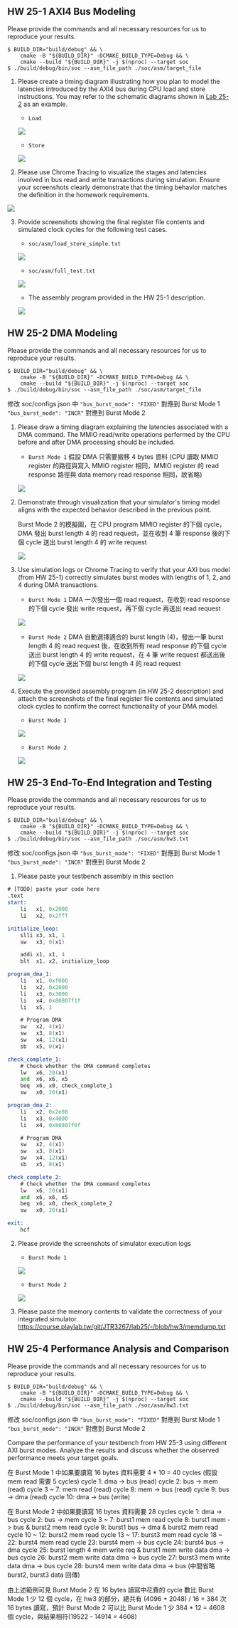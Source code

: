 ## HW 25-1 AXI4 Bus Modeling

Please provide the commands and all necessary resources for us to reproduce your results. 
```shell
$ BUILD_DIR="build/debug" && \
    cmake -B "${BUILD_DIR}" -DCMAKE_BUILD_TYPE=Debug && \
    cmake --build "${BUILD_DIR}" -j $(nproc) --target soc
$ ./build/debug/bin/soc --asm_file_path ./soc/asm/target_file
```

1. Please create a timing diagram illustrating how you plan to model the latencies introduced by the AXI4 bus during CPU load and store instructions. You may refer to the schematic diagrams shown in [Lab 25-2](https://course.playlab.tw/md/g7aTCHr1TvquhvtDhUupFQ#End-to-end-Timeline-of-the-Demo-Example) as an example. 
    
    - `Load`
    
    ![](https://course.playlab.tw/md/uploads/b741f9c7-83c5-4b7f-9212-62bfd070158d.png)
    
    - `Store`
    
    ![](https://course.playlab.tw/md/uploads/ed537516-8600-4c97-9536-0fb0a09018e2.png)

3. Please use Chrome Tracing to visualize the stages and latencies involved in bus read and write transactions during simulation. Ensure your screenshots clearly demonstrate that the timing behavior matches the definition in the homework requirements.

![](https://course.playlab.tw/md/uploads/5b21307c-10ee-43a9-8189-4bf2c2fbe878.png)

3. Provide screenshots showing the final register file contents and simulated clock cycles for the following test cases.
    - `soc/asm/load_store_simple.txt`

    ![](https://course.playlab.tw/md/uploads/0a167212-4296-4df5-b7e6-19dbc59961c1.png)
    
    - `soc/asm/full_test.txt`

    ![](https://course.playlab.tw/md/uploads/cd70526b-4f1c-484f-a32e-41b2f58b8388.png)

    - The assembly program provided in the HW 25-1 description.
    
    ![](https://course.playlab.tw/md/uploads/fdf5d6d2-f632-426b-b1b5-a96773d204fe.png)

## HW 25-2 DMA Modeling

Please provide the commands and all necessary resources for us to reproduce your results. 
```shell
$ BUILD_DIR="build/debug" && \
    cmake -B "${BUILD_DIR}" -DCMAKE_BUILD_TYPE=Debug && \
    cmake --build "${BUILD_DIR}" -j $(nproc) --target soc
$ ./build/debug/bin/soc --asm_file_path ./soc/asm/target_file
```
修改 soc/configs.json 中 `"bus_burst_mode": "FIXED"` 對應到 Burst Mode 1 `"bus_burst_mode": "INCR"` 對應到 Burst Mode 2

1. Please draw a timing diagram explaining the latencies associated with a DMA command. The MMIO read/write operations performed by the CPU before and after DMA processing should be included.
    - `Burst Mode 1`
    假設 DMA 只需要搬移 4 bytes 資料 (CPU 讀取 MMIO register 的路徑與寫入 MMIO register 相同，MMIO register 的 read response 路徑與 data memory read response 相同，故省略)
    
    ![](https://course.playlab.tw/md/uploads/e958dcac-b0ec-40cb-9787-b6b4cff9644b.png)
    
2. Demonstrate through visualization that your simulator's timing model aligns with the expected behavior described in the previous point.
    
    Burst Mode 2 的模擬圖，在 CPU program MMIO register 的下個 cycle，DMA 發出 burst length 4 的 read request，並在收到 4 筆 response 後的下個 cycle 送出 burst length 4 的 write request
    
    ![](https://course.playlab.tw/md/uploads/feab16bb-3301-4675-ad89-2135b430a556.png)

3. Use simulation logs or Chrome Tracing to verify that your AXI bus model (from HW 25-1) correctly simulates burst modes with lengths of 1, 2, and 4 during DMA transactions.
    - `Burst Mode 1`
    DMA 一次發出一個 read request，在收到 read response 的下個 cycle 發出 write request，再下個 cycle 再送出 read request

    ![](https://course.playlab.tw/md/uploads/1e7ffaaf-476b-451b-aef5-01ebed116c23.png)

    - `Burst Mode 2`
    DMA 自動選擇適合的 burst length (4)，發出一筆 burst length 4 的 read request 後，在收到所有 read response 的下個 cycle 送出 burst length 4 的 write request，在 4 筆 write request 都送出後的下個 cycle 送出下個 burst length 4 的 read request
    
    ![](https://course.playlab.tw/md/uploads/a16f1fdb-e205-4ba7-a7e0-cfd9de68f130.png)

4. Execute the provided assembly program (in HW 25-2 description) and attach the screenshots of the final register file contents and simulated clock cycles to confirm the correct functionality of your DMA model.
    - `Burst Mode 1`
    
    ![](https://course.playlab.tw/md/uploads/955b3006-66d8-4416-84dc-34193d115013.png)
    
    - `Burst Mode 2`
    
    ![](https://course.playlab.tw/md/uploads/06087d11-48b7-4207-af95-7ff68bdad580.png)


## HW 25-3 End-To-End Integration and Testing

Please provide the commands and all necessary resources for us to reproduce your results. 
```shell
$ BUILD_DIR="build/debug" && \
    cmake -B "${BUILD_DIR}" -DCMAKE_BUILD_TYPE=Debug && \
    cmake --build "${BUILD_DIR}" -j $(nproc) --target soc
$ ./build/debug/bin/soc --asm_file_path ./soc/asm/hw3.txt
```
修改 soc/configs.json 中 `"bus_burst_mode": "FIXED"` 對應到 Burst Mode 1 `"bus_burst_mode": "INCR"` 對應到 Burst Mode 2

1. Please paste your testbench assembly in this section

```asm
# [TODO] paste your code here
.text
start:
    li   x1, 0x2000
    li   x2, 0x2fff

initialize_loop:
    slli x3, x1, 1
    sw   x3, 0(x1)

    addi x1, x1, 4
    blt  x1, x2, initialize_loop

program_dma_1:
    li   x1, 0xf000
    li   x2, 0x2000
    li   x3, 0x3000
    li   x4, 0x80807f1f
    li   x5, 1

    # Program DMA
    sw   x2, 4(x1)
    sw   x3, 8(x1)
    sw   x4, 12(x1)
    sb   x5, 0(x1)

check_complete_1:
    # Check whether the DMA command completes
    lw   x6, 20(x1)
    and  x6, x6, x5
    beq  x6, x0, check_complete_1
    sw   x0, 20(x1)

program_dma_2:
    li   x2, 0x2e00
    li   x3, 0x4000
    li   x4, 0x80807f0f

    # Program DMA
    sw   x2, 4(x1)
    sw   x3, 8(x1)
    sw   x4, 12(x1)
    sb   x5, 0(x1)

check_complete_2:
    # Check whether the DMA command completes
    lw   x6, 20(x1)
    and  x6, x6, x5
    beq  x6, x0, check_complete_2
    sw   x0, 20(x1)

exit:
    hcf

```

2. Please provide the screenshots of simulator execution logs 
    - `Burst Mode 1`
    
    ![](https://course.playlab.tw/md/uploads/35054660-29ae-46b6-b240-3988153c5cea.png)

    - `Burst Mode 2`

    ![](https://course.playlab.tw/md/uploads/ab8b8ee0-d187-4886-8b93-5fe4a84146d4.png)

3. Please paste the memory contents to validate the correctness of your integrated simulator. 
https://course.playlab.tw/git/JTR3267/lab25/-/blob/hw3/memdump.txt

## HW 25-4 Performance Analysis and Comparison

Please provide the commands and all necessary resources for us to reproduce your results. 
```shell
$ BUILD_DIR="build/debug" && \
    cmake -B "${BUILD_DIR}" -DCMAKE_BUILD_TYPE=Debug && \
    cmake --build "${BUILD_DIR}" -j $(nproc) --target soc
$ ./build/debug/bin/soc --asm_file_path ./soc/asm/hw3.txt
```
修改 soc/configs.json 中 `"bus_burst_mode": "FIXED"` 對應到 Burst Mode 1 `"bus_burst_mode": "INCR"` 對應到 Burst Mode 2

Compare the performance of your testbench from HW 25-3 using different AXI burst modes. Analyze the results and discuss whether the observed performance meets your target goals.

在 Burst Mode 1 中如果要讀寫 16 bytes 資料需要 4 * 10 = 40 cycles (假設 mem read 需要 5 cycles)
cycle 1: dma -> bus (read)
cycle 2: bus -> mem (read)
cycle 3 ~ 7: mem read (read)
cycle 8: mem -> bus (read)
cycle 9: bus -> dma (read)
cycle 10: dma -> bus (write)

在 Burst Mode 2 中如果要讀寫 16 bytes 資料需要 28 cycles
cycle 1: dma -> bus
cycle 2: bus -> mem
cycle 3 ~ 7: burst1 mem read
cycle 8: burst1 mem -> bus & burst2 mem read
cycle 9: burst1 bus -> dma & burst2 mem read
cycle 10 ~ 12: burst2 mem read
cycle 13 ~ 17: burst3 mem read
cycle 18 ~ 22: burst4 mem read
cycle 23: burst4 mem -> bus
cycle 24: burst4 bus -> dma
cycle 25: burst length 4 mem write req & burst1 mem write data dma -> bus
cycle 26: burst2 mem write data dma -> bus
cycle 27: burst3 mem write data dma -> bus
cycle 28: burst4 mem write data dma -> bus
(中間省略 burst2, burst3 data 回傳)

由上述範例可見 Burst Mode 2 在 16 bytes 讀寫中花費的 cycle 數比 Burst Mode 1 少 12 個 cycle，在 hw3 的部分，總共有 (4096 + 2048) / 16 = 384 次 16 bytes 讀寫，預計 Burst Mode 2 可以比 Burst Mode 1 少 384 * 12 = 4608 個 cycle，與結果相符(19522 - 14914 = 4608)
